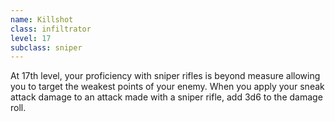 ```yaml
---
name: Killshot
class: infiltrator
level: 17
subclass: sniper
---
```

At 17th level, your proficiency with sniper rifles is beyond measure allowing you to target the weakest points of your enemy.
When you apply your sneak attack damage to an attack made with a sniper rifle, add 3d6 to the damage roll.
